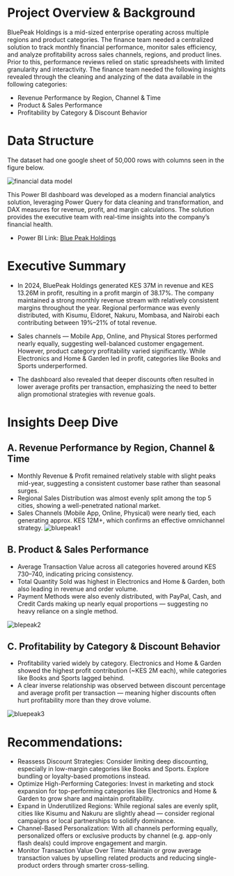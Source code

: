 # Project Overview & Background

BluePeak Holdings is a mid-sized enterprise operating across multiple regions and product categories. The finance team needed a centralized solution to track monthly financial performance, monitor sales efficiency, and analyze profitability across sales channels, regions, and product lines. Prior to this, performance reviews relied on static spreadsheets with limited granularity and interactivity.
The finance team needed the following insights revealed through the cleaning and analyzing of the data available in the following categories:
- Revenue Performance by Region, Channel & Time
- Product & Sales Performance
- Profitability by Category & Discount Behavior


# Data Structure 

The dataset had one google sheet of 50,000 rows with columns seen in the figure below.

![financial data model](https://github.com/user-attachments/assets/5fefee33-6635-443d-9d81-69ef0d2da19f)

This Power BI dashboard was developed as a modern financial analytics solution, leveraging Power Query for data cleaning and transformation, and DAX measures for revenue, profit, and margin calculations. The solution provides the executive team with real-time insights into the company’s financial health.
- Power BI Link: [Blue Peak Holdings](https://app.powerbi.com/view?r=eyJrIjoiZTM3MjA3NmYtMzQxNC00NDU0LThlNjgtMDg4ZWUyMDgwM2VmIiwidCI6ImUzNDk3ZTRjLWU2NDItNDhlNi1iNTkzLWQzZTQ0MDkwZmY5ZSJ9)

# Executive Summary
- In 2024, BluePeak Holdings generated KES 37M in revenue and KES 13.26M in profit, resulting in a profit margin of 38.17%. The company maintained a strong monthly revenue stream with relatively consistent margins throughout the year. Regional performance was evenly distributed, with Kisumu, Eldoret, Nakuru, Mombasa, and Nairobi each contributing between 19%–21% of total revenue.

- Sales channels — Mobile App, Online, and Physical Stores performed nearly equally, suggesting well-balanced customer engagement. However, product category profitability varied significantly. While Electronics and Home & Garden led in profit, categories like Books and Sports underperformed.

- The dashboard also revealed that deeper discounts often resulted in lower average profits per transaction, emphasizing the need to better align promotional strategies with revenue goals.

# Insights Deep Dive
## A. Revenue Performance by Region, Channel & Time

- Monthly Revenue & Profit remained relatively stable with slight peaks mid-year, suggesting a consistent customer base rather than seasonal surges.
- Regional Sales Distribution was almost evenly split among the top 5 cities, showing a well-penetrated national market.
- Sales Channels (Mobile App, Online, Physical) were nearly tied, each generating approx. KES 12M+, which confirms an effective omnichannel strategy.
![bluepeak1](https://github.com/user-attachments/assets/da12b47c-3d28-4d15-9b58-336429c1fe9b)

## B. Product & Sales Performance
- Average Transaction Value across all categories hovered around KES 730–740, indicating pricing consistency.
- Total Quantity Sold was highest in Electronics and Home & Garden, both also leading in revenue and order volume.
- Payment Methods were also evenly distributed, with PayPal, Cash, and Credit Cards making up nearly equal proportions — suggesting no heavy reliance on a single method.

![blepeak2](https://github.com/user-attachments/assets/869fb152-5584-422f-8925-b572bf9c72e4)

## C. Profitability by Category & Discount Behavior

- Profitability varied widely by category. Electronics and Home & Garden showed the highest profit contribution (~KES 2M each), while categories like Books and Sports lagged behind.
- A clear inverse relationship was observed between discount percentage and average profit per transaction — meaning higher discounts often hurt profitability more than they drove volume.

![bluepeak3](https://github.com/user-attachments/assets/b654d96f-93ce-42f2-adbc-55f1caf2417f)

# Recommendations:
- Reassess Discount Strategies:
Consider limiting deep discounting, especially in low-margin categories like Books and Sports. Explore bundling or loyalty-based promotions instead.
- Optimize High-Performing Categories:
Invest in marketing and stock expansion for top-performing categories like Electronics and Home & Garden to grow share and maintain profitability.
- Expand in Underutilized Regions:
While regional sales are evenly split, cities like Kisumu and Nakuru are slightly ahead — consider regional campaigns or local partnerships to solidify dominance.
- Channel-Based Personalization:
With all channels performing equally, personalized offers or exclusive products by channel (e.g. app-only flash deals) could improve engagement and margin.
- Monitor Transaction Value Over Time:
Maintain or grow average transaction values by upselling related products and reducing single-product orders through smarter cross-selling.
